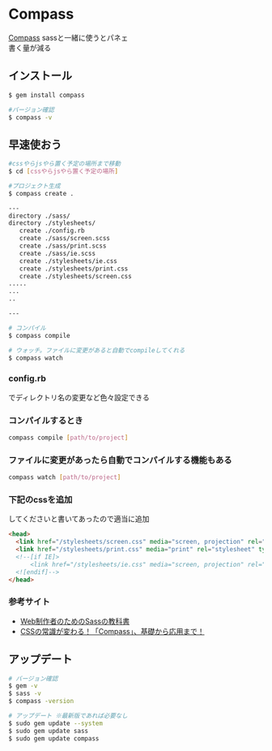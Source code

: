 # Compass
[Compass](http://compass-style.org/)
sassと一緒に使うとパネェ  
書く量が減る  

## インストール

```bash
$ gem install compass

#バージョン確認
$ compass -v
```

## 早速使おう

```bash
#cssやらjsやら置く予定の場所まで移動
$ cd [cssやらjsやら置く予定の場所]

#プロジェクト生成
$ compass create .

---
directory ./sass/
directory ./stylesheets/
   create ./config.rb
   create ./sass/screen.scss
   create ./sass/print.scss
   create ./sass/ie.scss
   create ./stylesheets/ie.css
   create ./stylesheets/print.css
   create ./stylesheets/screen.css
.....
...
..

---

# コンパイル
$ compass compile

# ウォッチ。ファイルに変更があると自動でcompileしてくれる
$ compass watch
```

### config.rb
でディレクトリ名の変更など色々設定できる

### コンパイルするとき

```bash
compass compile [path/to/project]
```

### ファイルに変更があったら自動でコンパイルする機能もある

```bash
compass watch [path/to/project]
```


### 下記のcssを追加
してくださいと書いてあったので適当に追加

``` html
<head>
  <link href="/stylesheets/screen.css" media="screen, projection" rel="stylesheet" type="text/css" />
  <link href="/stylesheets/print.css" media="print" rel="stylesheet" type="text/css" />
  <!--[if IE]>
      <link href="/stylesheets/ie.css" media="screen, projection" rel="stylesheet" type="text/css" />
  <![endif]-->
</head>
```

### 参考サイト
* [Web制作者のためのSassの教科書](http://book.scss.jp/code/)
* [CSSの常識が変わる！「Compass」、基礎から応用まで！](http://liginc.co.jp/designer/archives/11623)



## アップデート

```bash
# バージョン確認
$ gem -v
$ sass -v
$ compass -version

# アップデート ※最新版であれば必要なし
$ sudo gem update --system
$ sudo gem update sass
$ sudo gem update compass
```
